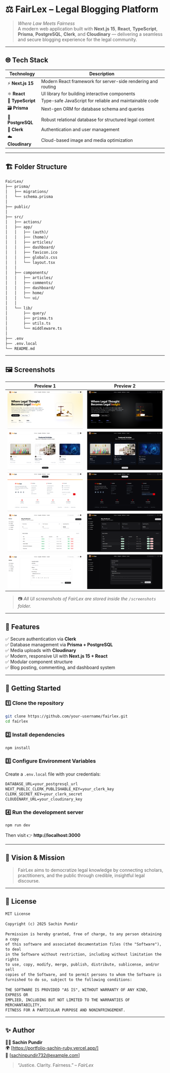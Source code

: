 # ⚖️ FairLex – Legal Blogging Platform  

> _Where Law Meets Fairness_  
A modern web application built with **Next.js 15**, **React**, **TypeScript**, **Prisma**, **PostgreSQL**, **Clerk**, and **Cloudinary** — delivering a seamless and secure blogging experience for the legal community.

---

## 🌐 Tech Stack  

| Technology | Description |
|-------------|-------------|
| ⚡ **Next.js 15** | Modern React framework for server-side rendering and routing |
| ⚛️ **React** | UI library for building interactive components |
| 🧠 **TypeScript** | Type-safe JavaScript for reliable and maintainable code |
| 🗃️ **Prisma** | Next-gen ORM for database schema and queries |
| 🐘 **PostgreSQL** | Robust relational database for structured legal content |
| 🔐 **Clerk** | Authentication and user management |
| ☁️ **Cloudinary** | Cloud-based image and media optimization |

---

## 🏗️ Folder Structure  

```
FairLex/
├── prisma/
│   ├── migrations/
│   └── schema.prisma
│
├── public/
│
├── src/
│   ├── actions/
│   ├── app/
│   │   ├── (auth)/
│   │   ├── (home)/
│   │   ├── articles/
│   │   ├── dashboard/
│   │   ├── favicon.ico
│   │   ├── globals.css
│   │   └── layout.tsx
│   │
│   ├── components/
│   │   ├── articles/
│   │   ├── comments/
│   │   ├── dashboard/
│   │   ├── home/
│   │   └── ui/
│   │
│   └── lib/
│       ├── query/
│       ├── prisma.ts
│       ├── utils.ts
│       └── middleware.ts
│
├── .env
├── .env.local
└── README.md
```

---

## 🖼️ Screenshots  

| Preview 1 | Preview 2 |
|------------|------------|
| ![Screenshot 1](./public/S1.png) | ![Screenshot 2](./public/S2.png) |
| ![Screenshot 3](./public/S3.png) | ![Screenshot 4](./public/S4.png) |
| ![Screenshot 5](./public/S5.png) | ![Screenshot 6](./public/S6.png) |
| ![Screenshot 7](./public/S7.png) | ![Screenshot 8](./public/S8.png) |
| ![Screenshot 9](./public/S9.png) | ![Screenshot 10](./public/S10.png) |

> 📷 _All UI screenshots of FairLex are stored inside the `/screenshots` folder._

---

## 🧩 Features  

✅ Secure authentication via **Clerk**  
✅ Database management via **Prisma + PostgreSQL**  
✅ Media uploads with **Cloudinary**  
✅ Modern, responsive UI with **Next.js 15 + React**  
✅ Modular component structure  
✅ Blog posting, commenting, and dashboard system  

---

## 🚀 Getting Started  

### 1️⃣ Clone the repository
```bash
git clone https://github.com/your-username/fairlex.git
cd fairlex
```

### 2️⃣ Install dependencies
```bash
npm install
```

### 3️⃣ Configure Environment Variables  
Create a `.env.local` file with your credentials:
```
DATABASE_URL=your_postgresql_url
NEXT_PUBLIC_CLERK_PUBLISHABLE_KEY=your_clerk_key
CLERK_SECRET_KEY=your_clerk_secret
CLOUDINARY_URL=your_cloudinary_key
```

### 4️⃣ Run the development server
```bash
npm run dev
```
Then visit 👉 **http://localhost:3000**

---

## 🧠 Vision & Mission  

> FairLex aims to democratize legal knowledge by connecting scholars, practitioners, and the public through credible, insightful legal discourse.

---

## 🪪 License  

```
MIT License  

Copyright (c) 2025 Sachin Pundir  

Permission is hereby granted, free of charge, to any person obtaining a copy  
of this software and associated documentation files (the "Software"), to deal  
in the Software without restriction, including without limitation the rights  
to use, copy, modify, merge, publish, distribute, sublicense, and/or sell  
copies of the Software, and to permit persons to whom the Software is  
furnished to do so, subject to the following conditions:  

THE SOFTWARE IS PROVIDED "AS IS", WITHOUT WARRANTY OF ANY KIND, EXPRESS OR  
IMPLIED, INCLUDING BUT NOT LIMITED TO THE WARRANTIES OF MERCHANTABILITY,  
FITNESS FOR A PARTICULAR PURPOSE AND NONINFRINGEMENT.
```

---

## ✨ Author  

👨‍💻 **Sachin Pundir**  
🌍 [https://portfolio-sachin-ruby.vercel.app/]  
📧 [sachinpundir732@example.com]

> “Justice. Clarity. Fairness.” – _FairLex_
